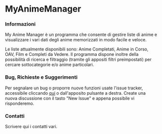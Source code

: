 # MyAnimeManager
### Informazioni
My Anime Manager è un programma che consente di gestire liste di anime e visualizzare i vari dati degli anime memorizzati in modo facile e veloce.

Le liste attualmente disponibili sono: Anime Completati, Anime in Corso, OAV, Film e Completi da Vedere. Il programma dispone inoltre della possibilità di ricerca e filtraggio (tramite gli appositi filtri preimpostati) per cercare sottocategorie e/o anime particolari.


### Bug, Richieste e Suggerimenti
Per segnalare un bug o proporre nuove funzioni usate l'issue tracker, accessibile cliccando [qui](https://github.com/MyAnimeManager/MyAnimeManager/issues) o dall'apposito pulsante a destra. Create una nuova discussione con il tasto "New Issue" e appena possibile vi risponderemo.

### Contatti
Scrivere qui i contatti vari.
